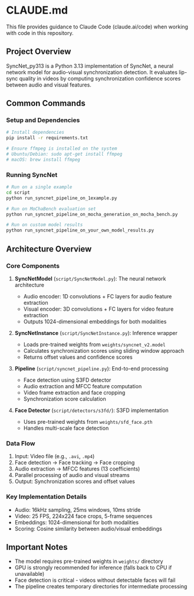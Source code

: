 # CLAUDE.md

This file provides guidance to Claude Code (claude.ai/code) when working with code in this repository.

## Project Overview

SyncNet_py313 is a Python 3.13 implementation of SyncNet, a neural network model for audio-visual synchronization detection. It evaluates lip-sync quality in videos by computing synchronization confidence scores between audio and visual features.

## Common Commands

### Setup and Dependencies
```bash
# Install dependencies
pip install -r requirements.txt

# Ensure ffmpeg is installed on the system
# Ubuntu/Debian: sudo apt-get install ffmpeg
# macOS: brew install ffmpeg
```

### Running SyncNet

```bash
# Run on a single example
cd script
python run_syncnet_pipeline_on_1example.py

# Run on MoChaBench evaluation set
python run_syncnet_pipeline_on_mocha_generation_on_mocha_bench.py

# Run on custom model results
python run_syncnet_pipeline_on_your_own_model_results.py
```

## Architecture Overview

### Core Components

1. **SyncNetModel** (`script/SyncNetModel.py`): The neural network architecture
   - Audio encoder: 1D convolutions + FC layers for audio feature extraction
   - Visual encoder: 3D convolutions + FC layers for video feature extraction
   - Outputs 1024-dimensional embeddings for both modalities

2. **SyncNetInstance** (`script/SyncNetInstance.py`): Inference wrapper
   - Loads pre-trained weights from `weights/syncnet_v2.model`
   - Calculates synchronization scores using sliding window approach
   - Returns offset values and confidence scores

3. **Pipeline** (`script/syncnet_pipeline.py`): End-to-end processing
   - Face detection using S3FD detector
   - Audio extraction and MFCC feature computation
   - Video frame extraction and face cropping
   - Synchronization score calculation

4. **Face Detector** (`script/detectors/s3fd/`): S3FD implementation
   - Uses pre-trained weights from `weights/sfd_face.pth`
   - Handles multi-scale face detection

### Data Flow

1. Input: Video file (e.g., `.avi`, `.mp4`)
2. Face detection → Face tracking → Face cropping
3. Audio extraction → MFCC features (13 coefficients)
4. Parallel processing of audio and visual streams
5. Output: Synchronization scores and offset values

### Key Implementation Details

- Audio: 16kHz sampling, 25ms windows, 10ms stride
- Video: 25 FPS, 224x224 face crops, 5-frame sequences
- Embeddings: 1024-dimensional for both modalities
- Scoring: Cosine similarity between audio/visual embeddings

## Important Notes

- The model requires pre-trained weights in `weights/` directory
- GPU is strongly recommended for inference (falls back to CPU if unavailable)
- Face detection is critical - videos without detectable faces will fail
- The pipeline creates temporary directories for intermediate processing